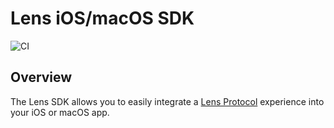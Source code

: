 # Lens iOS/macOS SDK

![CI](https://github.com/kevinwo/lens-ios-sdk/actions/workflows/swift.yml/badge.svg)

## Overview

The Lens SDK allows you to easily integrate a [Lens Protocol](https://www.lens.xyz) experience into your iOS or macOS app.
